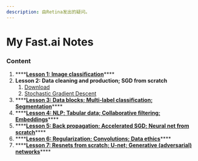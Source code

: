 ```yaml
---
description: 由Retina发出的疑问。
---
```


# My Fast.ai Notes

### Content

1. \*\*\*\*[**Lesson 1: Image classification**](lesson-1.md)\*\*\*\*
2. **Lesson 2: Data cleaning and production; SGD from scratch**
   1. [Download](lesson-2-download.md)
   2. [Stochastic Gradient Descent](lesson2-download.md)
3. \*\*\*\*[**Lesson 3: Data blocks; Multi-label classification; Segmentation**](lesson-3-1.md)\*\*\*\*
4. \*\*\*\*[**Lesson 4: NLP; Tabular data; Collaborative filtering; Embeddings**](lesson4.md)\*\*\*\*
5. \*\*\*\*[**Lesson 5: Back propagation; Accelerated SGD; Neural net from scratch**](lesson-5-back-propagation-accelerated-sgd-neural-net-from-scratch.md)\*\*\*\*
6. \*\*\*\*[**Lesson 6: Regularization; Convolutions; Data ethics**](lesson-6-regularization-convolutions-data-ethics.md)\*\*\*\*
7. \*\*\*\*[**Lesson 7: Resnets from scratch; U-net; Generative \(adversarial\) networks**](lesson-7-resnets-from-scratch-u-net-generative-adversarial-networks.md)\*\*\*\*



